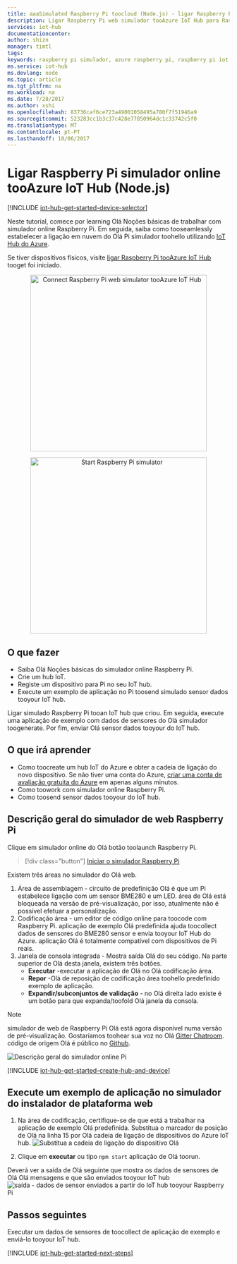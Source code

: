 ```yaml
---
title: aaaSimulated Raspberry Pi toocloud (Node.js) - ligar Raspberry Pi web simulador tooAzure IoT Hub | Microsoft Docs
description: Ligar Raspberry Pi web simulador tooAzure IoT Hub para Raspberry Pi toosend dados toohello em nuvem do Azure.
services: iot-hub
documentationcenter: 
author: shizn
manager: timtl
tags: 
keywords: raspberry pi simulador, azure raspberry pi, raspberry pi iot hub iot, raspberry pi enviar dados toocloud, raspberry pi toocloud
ms.service: iot-hub
ms.devlang: node
ms.topic: article
ms.tgt_pltfrm: na
ms.workload: na
ms.date: 7/28/2017
ms.author: xshi
ms.openlocfilehash: 83736caf6ce723a49001058495a780f7f51946a9
ms.sourcegitcommit: 523283cc1b3c37c428e77850964dc1c33742c5f0
ms.translationtype: MT
ms.contentlocale: pt-PT
ms.lasthandoff: 10/06/2017
---
```

# <a name="connect-raspberry-pi-online-simulator-tooazure-iot-hub-nodejs"></a>Ligar Raspberry Pi simulador online tooAzure IoT Hub (Node.js)

[!INCLUDE [iot-hub-get-started-device-selector](../../includes/iot-hub-get-started-device-selector.md)]

Neste tutorial, comece por learning Olá Noções básicas de trabalhar com simulador online Raspberry Pi. Em seguida, saiba como tooseamlessly estabelecer a ligação em nuvem do Olá Pi simulador toohello utilizando [IoT Hub do Azure](iot-hub-what-is-iot-hub.md). 

Se tiver dispositivos físicos, visite [ligar Raspberry Pi tooAzure IoT Hub](iot-hub-raspberry-pi-kit-node-get-started.md) tooget foi iniciado. 

<p>
<div id="diag" style="width:100%; text-align:center">
<a href="https://azure-samples.github.io/raspberry-pi-web-simulator/#getstarted" target="_blank">
<img src="media/iot-hub-raspberry-pi-web-simulator/3_banner.png" alt="Connect Raspberry Pi web simulator tooAzure IoT Hub" width="400">
</div>
<p>
<div id="button" style="width:100%; text-align:center">
<a href="https://azure-samples.github.io/raspberry-pi-web-simulator/#Getstarted" target="_blank">
<img src="media/iot-hub-raspberry-pi-web-simulator/6_button_default.png" alt="Start Raspberry Pi simulator" width="400" onmouseover="this.src='media/iot-hub-raspberry-pi-web-simulator/5_button_click.png';" onmouseout="this.src='media/iot-hub-raspberry-pi-web-simulator/6_button_default.png';">
</div>

## <a name="what-you-do"></a>O que fazer

* Saiba Olá Noções básicas do simulador online Raspberry Pi.
* Crie um hub IoT.
* Registe um dispositivo para Pi no seu IoT hub.
* Execute um exemplo de aplicação no Pi toosend simulado sensor dados tooyour IoT hub.

Ligar simulado Raspberry Pi tooan IoT hub que criou. Em seguida, execute uma aplicação de exemplo com dados de sensores do Olá simulador toogenerate. Por fim, enviar Olá sensor dados tooyour do IoT hub.

## <a name="what-you-learn"></a>O que irá aprender

* Como toocreate um hub IoT do Azure e obter a cadeia de ligação do novo dispositivo. Se não tiver uma conta do Azure, [criar uma conta de avaliação gratuita do Azure](https://azure.microsoft.com/free/) em apenas alguns minutos.
* Como toowork com simulador online Raspberry Pi.
* Como toosend sensor dados tooyour do IoT hub.

## <a name="overview-of-raspberry-pi-web-simulator"></a>Descrição geral do simulador de web Raspberry Pi

Clique em simulador online do Olá botão toolaunch Raspberry Pi.

> [!div class="button"]
<a href="https://azure-samples.github.io/raspberry-pi-web-simulator/#GetStarted" target="_blank">Iniciar o simulador Raspberry Pi</a>

Existem três áreas no simulador do Olá web.
1. Área de assemblagem - circuito de predefinição Olá é que um Pi estabelece ligação com um sensor BME280 e um LED. área de Olá está bloqueada na versão de pré-visualização, por isso, atualmente não é possível efetuar a personalização.
2. Codificação área - um editor de código online para toocode com Raspberry Pi. aplicação de exemplo Olá predefinida ajuda toocollect dados de sensores do BME280 sensor e envia tooyour IoT Hub do Azure. aplicação Olá é totalmente compatível com dispositivos de Pi reais. 
3. Janela de consola integrada - Mostra saída Olá do seu código. Na parte superior de Olá desta janela, existem três botões.
   * **Executar** -executar a aplicação de Olá no Olá codificação área.
   * **Repor** -Olá de reposição de codificação área toohello predefinido exemplo de aplicação.
   * **Expandir/subconjuntos de validação** - no Olá direita lado existe é um botão para que expanda/toofold Olá janela da consola.

> [!NOTE] 
simulador de web de Raspberry Pi Olá está agora disponível numa versão de pré-visualização. Gostaríamos toohear sua voz no Olá [Gitter Chatroom](https://gitter.im/Microsoft/raspberry-pi-web-simulator). código de origem Olá é público no [Github](https://github.com/Azure-Samples/raspberry-pi-web-simulator).

![Descrição geral do simulador online Pi](media/iot-hub-raspberry-pi-web-simulator/0_overview.png)

[!INCLUDE [iot-hub-get-started-create-hub-and-device](../../includes/iot-hub-get-started-create-hub-and-device.md)]


## <a name="run-a-sample-application-on-pi-web-simulator"></a>Execute um exemplo de aplicação no simulador do instalador de plataforma web

1. Na área de codificação, certifique-se de que está a trabalhar na aplicação de exemplo Olá predefinida. Substitua o marcador de posição de Olá na linha 15 por Olá cadeia de ligação de dispositivos do Azure IoT hub.
   ![Substitua a cadeia de ligação do dispositivo Olá](media/iot-hub-raspberry-pi-web-simulator/1_connectionstring.png)

2. Clique em **executar** ou tipo `npm start` aplicação de Olá toorun.


Deverá ver a saída de Olá seguinte que mostra os dados de sensores de Olá Olá mensagens e que são enviados tooyour IoT hub ![saída - dados de sensor enviados a partir do IoT hub tooyour Raspberry Pi](media/iot-hub-raspberry-pi-web-simulator/2_run_application.png)


## <a name="next-steps"></a>Passos seguintes

Executar um dados de sensores de toocollect de aplicação de exemplo e enviá-lo tooyour IoT hub.

[!INCLUDE [iot-hub-get-started-next-steps](../../includes/iot-hub-get-started-next-steps.md)]
